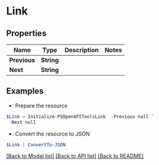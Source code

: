 # Link
## Properties

Name | Type | Description | Notes
------------ | ------------- | ------------- | -------------
**Previous** | **String** |  | 
**Next** | **String** |  | 

## Examples

- Prepare the resource
```powershell
$Link = Initialize-PSOpenAPIToolsLink  -Previous null `
 -Next null
```

- Convert the resource to JSON
```powershell
$Link | ConvertTo-JSON
```

[[Back to Model list]](../README.md#documentation-for-models) [[Back to API list]](../README.md#documentation-for-api-endpoints) [[Back to README]](../README.md)


